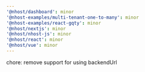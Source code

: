 ```yaml
---
'@nhost/dashboard': minor
'@nhost-examples/multi-tenant-one-to-many': minor
'@nhost-examples/react-gqty': minor
'@nhost/nextjs': minor
'@nhost/nhost-js': minor
'@nhost/react': minor
'@nhost/vue': minor
---
```


chore: remove support for using backendUrl

